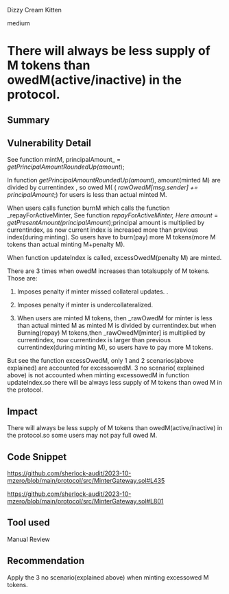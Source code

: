 Dizzy Cream Kitten

medium

# There will always be less supply of M tokens than owedM(active/inactive) in the protocol.

## Summary

## Vulnerability Detail
See  function mintM, principalAmount_ = _getPrincipalAmountRoundedUp(amount_);

In function _getPrincipalAmountRoundedUp(amount_), amount(minted M) are divided by currentindex , so owed M( (    _rawOwedM[msg.sender] += principalAmount_;)
for users is less than actual minted  M.

When users calls function burnM which calls the function _repayForActiveMinter, 
See function _repayForActiveMinter, 
Here  amount_ = _getPresentAmount(principalAmount_);principal amount is multiplied by currentindex, as now current index is increased more than previous index(during minting). So users have to burn(pay) more M tokens(more M tokens than actual minting M+penalty M).

When  function updateIndex is called,   excessOwedM(penalty M) are minted.

There are 3 times when  owedM increases than totalsupply of M tokens. Those are:
1. Imposes penalty if minter missed collateral updates.
. 
2. Imposes penalty if minter is undercollateralized.


4. When users are minted M tokens, then _rawOwedM for minter is less than actual minted M as minted M is divided by currentindex.but when Burning(repay) M tokens,then  _rawOwedM[minter] is multiplied by currentindex, now currentindex is larger than previous currentindex(during minting M), so users have to pay more M tokens.

But see the function excessOwedM, only 1 and 2 scenarios(above explained) are accounted for excessowedM. 3 no scenario( explained above) is not accounted when minting excessowedM in   function updateIndex.so there will be always less supply of M tokens than owed M in the protocol.

## Impact
There will always be less supply of M tokens than owedM(active/inactive) in the protocol.so some users may not pay full owed M.

## Code Snippet
https://github.com/sherlock-audit/2023-10-mzero/blob/main/protocol/src/MinterGateway.sol#L435

https://github.com/sherlock-audit/2023-10-mzero/blob/main/protocol/src/MinterGateway.sol#L801
## Tool used

Manual Review

## Recommendation
Apply the 3 no scenario(explained above) when minting excessowed M tokens. 
